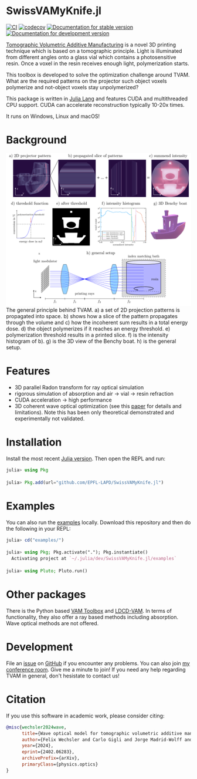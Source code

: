 # SwissVAMyKnife.jl
[![CI](https://github.com/EPFL-LAPD/SwissVAMyKnife.jl/actions/workflows/CI.yml/badge.svg)](https://github.com/EPFL-LAPD/SwissVAMyKnife.jl/actions/workflows/CI.yml) [![codecov](https://codecov.io/gh/EPFL-LAPD/SwissVAMyKnife.jl/graph/badge.svg?token=JZYHT3P3B7)](https://codecov.io/gh/EPFL-LAPD/SwissVAMyKnife.jl) [![Documentation for stable version](https://img.shields.io/badge/docs-stable-blue.svg)](https://epfl-lapd.github.io/SwissVAMyKnife.jl/stable) [![Documentation for development version](https://img.shields.io/badge/docs-main-blue.svg)](https://epfl-lapd.github.io/SwissVAMyKnife.jl/dev)

[Tomographic Volumetric Additive Manufacturing](https://www.youtube.com/watch?v=ONBHkzimRbg) is a novel 3D printing technique
which is based on a tomographic principle.
Light is illuminated from different angles onto a glass vial which contains a photosensitive resin.
Once a voxel in the resin receives enough light, polymerization starts.

This toolbox is developed to solve the optimization challenge around TVAM.
What are the required patterns on the projector such object voxels polymerize and not-object voxels stay unpolymerized?

This package is written in [Julia Lang](https://julialang.org/) and features CUDA and multithreaded CPU support. CUDA can accelerate reconstruction typically 10-20x times.

It runs on Windows, Linux and macOS!

# Background

<img src="docs/src/assets/principle.png" alt="" width="900"/>
The general principle behind TVAM. a) a set of 2D projection patterns is
propagated into space. b) shows how a slice of the pattern propagates through the
volume and c) how the incoherent sum results in a total energy dose. d) the object
polymerizes if it reaches an energy threshold. e) polymerization threshold results in a
printed slice. f) is the intensity histogram of b). g) is the 3D view of the Benchy boat.
h) is the general setup.



# Features
* 3D parallel Radon transform for ray optical simulation 
* rigorous simulation of absorption and air -> vial -> resin refraction
* CUDA acceleration -> high performance
* 3D coherent wave optical optimization (see this [paper](https://arxiv.org/abs/2402.06283) for details and limitations). Note this has been only theoretical demonstrated and experimentally not validated.


# Installation
Install the most recent [Julia version](https://julialang.org/downloads/). Then open the REPL and run:
```julia
julia> using Pkg

julia> Pkg.add(url="github.com/EPFL-LAPD/SwissVAMyKnife.jl")
```

# Examples
You can also run the [examples](https://github.com/EPFL-LAPD/SwissVAMyKnife.jl/tree/main/examples) locally.
Download this repository and then do the following in your REPL:
```julia
julia> cd("examples/")

julia> using Pkg; Pkg.activate("."); Pkg.instantiate()
  Activating project at `~/.julia/dev/SwissVAMyKnife.jl/examples`

julia> using Pluto; Pluto.run()
```


# Other packages
There is the Python based [VAM Toolbox](https://github.com/computed-axial-lithography/VAMToolbox) and [LDCD-VAM](https://github.com/facebookresearch/LDCT-VAM/). 
In terms of functionality, they also offer a ray based methods including absorption.
Wave optical methods are not offered.

# Development
File an [issue](https://github.com/roflmaostc/RadonKA.jl/issues) on [GitHub](https://github.com/roflmaostc/RadonKA.jl) if you encounter any problems.
You can also join [my conference room](https://epfl.zoom.us/my/wechsler). Give me a minute to join!
If you need any help regarding TVAM in general, don't hesistate to contact us!

# Citation
If you use this software in academic work, please consider citing:
```bibtex
@misc{wechsler2024wave,
      title={Wave optical model for tomographic volumetric additive manufacturing},
      author={Felix Wechsler and Carlo Gigli and Jorge Madrid-Wolff and Christophe Moser},
      year={2024},
      eprint={2402.06283},
      archivePrefix={arXiv},
      primaryClass={physics.optics}
}
```
